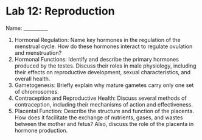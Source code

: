 # Lab 12: Reproduction

Name: __________

1. Hormonal Regulation: Name key hormones in the regulation of the menstrual cycle. How do
   these hormones interact to regulate ovulation and menstruation?
2. Hormonal Functions: Identify and describe the primary hormones produced by the testes.
   Discuss their roles in male physiology, including their effects on reproductive development,
   sexual characteristics, and overall health.
3. Gametogenesis: Briefly explain why mature gametes carry only one set of chromosomes.
4. Contraception and Reproductive Health: Discuss several methods of contraception,
   including their mechanisms of action and effectiveness.
5. Placental Function: Describe the structure and function of the placenta. How does it
   facilitate the exchange of nutrients, gases, and wastes between the mother and fetus? Also,
   discuss the role of the placenta in hormone production.